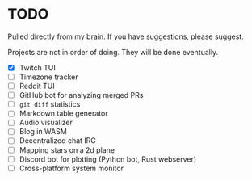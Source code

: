 # TODO

Pulled directly from my brain. If you have suggestions, please suggest.

Projects are not in order of doing. They will be done eventually.

- [x] Twitch TUI
- [ ] Timezone tracker
- [ ] Reddit TUI
- [ ] GitHub bot for analyzing merged PRs
- [ ] `git diff` statistics
- [ ] Markdown table generator
- [ ] Audio visualizer
- [ ] Blog in WASM
- [ ] Decentralized chat IRC
- [ ] Mapping stars on a 2d plane
- [ ] Discord bot for plotting (Python bot, Rust webserver)
- [ ] Cross-platform system monitor
